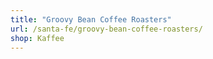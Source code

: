 ```yaml
---
title: "Groovy Bean Coffee Roasters"
url: /santa-fe/groovy-bean-coffee-roasters/
shop: Kaffee
---
```

